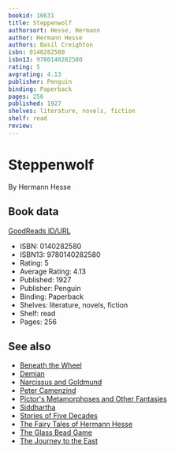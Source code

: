 ```yaml
---
bookid: 16631
title: Steppenwolf
authorsort: Hesse, Hermann
author: Hermann Hesse
authors: Basil Creighton
isbn: 0140282580
isbn13: 9780140282580
rating: 5
avgrating: 4.13
publisher: Penguin
binding: Paperback
pages: 256
published: 1927
shelves: literature, novels, fiction
shelf: read
review: 
---
```


# Steppenwolf

By Hermann Hesse

## Book data

[GoodReads ID/URL](https://www.goodreads.com/book/show/16631)

- ISBN: 0140282580
- ISBN13: 9780140282580
- Rating: 5
- Average Rating: 4.13
- Published: 1927
- Publisher: Penguin
- Binding: Paperback
- Shelves: literature, novels, fiction
- Shelf: read
- Pages: 256


## See also

- [Beneath the Wheel](Beneath_the_Wheel.md)
- [Demian](Demian-_Die_Geschichte_von_Emil_Sinclairs_Jugend.md)
- [Narcissus and Goldmund](Narcissus_and_Goldmund.md)
- [Peter Camenzind](Peter_Camenzind.md)
- [Pictor's Metamorphoses and Other Fantasies](Pictors_Metamorphoses_and_Other_Fantasies.md)
- [Siddhartha](Siddhartha.md)
- [Stories of Five Decades](Stories_of_Five_Decades.md)
- [The Fairy Tales of Hermann Hesse](The_Fairy_Tales_of_Hermann_Hesse.md)
- [The Glass Bead Game](The_Glass_Bead_Game.md)
- [The Journey to the East](The_Journey_to_the_East.md)
